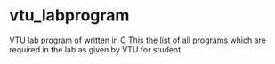 # vtu_labprogram
VTU lab program of  written in C
This the list of all programs which are required in the lab as given by VTU for student 
